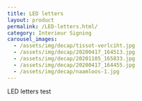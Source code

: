 ```yaml
---
title: LED letters
layout: product
permalink: /LED-letters.html/
category: Interieur Signing
carousel_images:
  - /assets/img/decap/tissot-verlciht.jpg
  - /assets/img/decap/20200417_164513.jpg
  - /assets/img/decap/20201105_165833.jpg
  - /assets/img/decap/20200417_164455.jpg
  - /assets/img/decap/naamloos-1.jpg
---
```

LED letters test